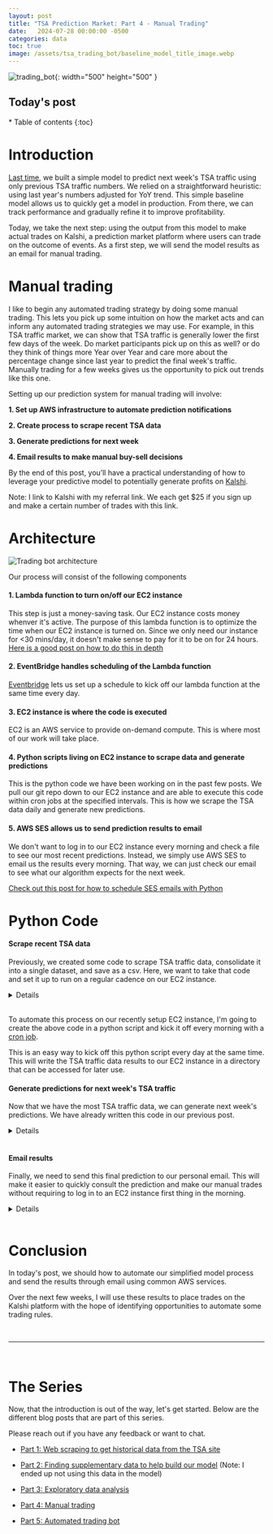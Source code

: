 ```yaml
---
layout: post
title: "TSA Prediction Market: Part 4 - Manual Trading"
date:   2024-07-28 00:00:00 -0500
categories: data
toc: true
image: /assets/tsa_trading_bot/baseline_model_title_image.webp
---
```


![trading_bot](/assets/tsa_trading_bot/baseline_model_title_image.webp){: width="500" height="500" }

<h2> Today's post </h2>
* Table of contents
{:toc}

# Introduction
[Last time](https://ferraijv.github.io/posts/data/2024/07/05/tsa-exploratory-analysis.html), we built a simple model to 
predict next week's TSA traffic using only previous TSA traffic numbers. We relied on a straightforward heuristic: using 
last year's numbers adjusted for YoY trend. This simple baseline model allows us to quickly get a model in production. 
From there, we can track performance and gradually refine it to improve profitability.

Today, we take the next step: using the output from this model to make actual trades on Kalshi, a prediction market 
platform where users can trade on the outcome of events. As a first step, we will
send the model results as an email for manual trading.

# Manual trading

I like to begin any automated trading strategy by doing some manual trading. This
lets you pick up some intuition on how the market acts and can inform any automated
trading strategies we may use. For example, in this TSA traffic market, we can show
that TSA traffic is generally lower the first few days of the week. Do market 
participants pick up on this as well? or do they think of things more Year over Year
and care more about the percentage change since last year to predict the final
week's traffic. Manually trading for a few weeks gives us the opportunity to pick
out trends like this one.

Setting up our prediction system for manual trading will involve:

**1. Set up AWS infrastructure to automate prediction notifications**

**2. Create process to scrape recent TSA data**

**3. Generate predictions for next week**

**4. Email results to make manual buy-sell decisions**

By the end of this post, you’ll have a practical understanding of how to leverage your predictive model to potentially 
generate profits on [Kalshi](kalshi.com/sign-up/?referral=c9d2b0f1-b339-4878-b61c-65c4e7002b51).

Note: I link to Kalshi with my referral link. We each get $25 if you sign up and make a certain number of trades with
this link.

# Architecture

![Trading bot architecture](/assets/tsa_trading_bot/trading_bot_simplified.webp)

Our process will consist of the following components

#### 1. Lambda function to turn on/off our EC2 instance

This step is just a money-saving task. Our EC2 instance costs money whenver it's
active. The purpose of this lambda function is to optimize the time when our EC2
instance is turned on. Since we only need our instance for <30 mins/day, it doesn't
make sense to pay for it to be on for 24 hours. [Here is a good post on how to 
do this in depth](https://repost.aws/knowledge-center/start-stop-lambda-eventbridge)

#### 2. EventBridge handles scheduling of the Lambda function

[Eventbridge](https://docs.aws.amazon.com/eventbridge/latest/userguide/eb-create-rule-schedule.html)
lets us set up a schedule to kick off our lambda function at the same time every day. 

#### 3. EC2 instance is where the code is executed

EC2 is an AWS service to provide on-demand compute. This is where most of our
work will take place. 

#### 4. Python scripts living on EC2 instance to scrape data and generate predictions

This is the python code we have been working on in the past few posts. We pull
our git repo down to our EC2 instance and are able to execute this code within
cron jobs at the specified intervals. This is how we scrape the TSA data daily
and generate new predictions.

#### 5. AWS SES allows us to send prediction results to email

We don't want to log in to our EC2 instance every morning and check a file to 
see our most recent predictions. Instead, we simply use AWS SES to email us the 
results every morning. That way, we can just check our email to see what our 
algorithm expects for the next week.

[Check out this post for how to schedule SES emails with Python](https://docs.aws.amazon.com/ses/latest/dg/send-an-email-using-sdk-programmatically.html)

# Python Code
#### Scrape recent TSA data 

Previously, we created some code to scrape TSA traffic data, consolidate it into a single dataset,
and save as a csv. Here, we want to take that code and set it up to run on a regular cadence
on our EC2 instance.

<details>
{% highlight python %}
import pandas as pd
import requests
import datetime
import logging
import time

def create_request_url(year_to_process, current_year):
    """Create Request URL

    Creates a URL for fetching TSA data based on the year to process and the current year.

    Args:
        year_to_process (int): The year for which the data is to be fetched.
        current_year (int): The current year.

    Returns:
        str: The URL for fetching TSA data for the specified year.
    """

    base_url = 'https://www.tsa.gov/travel/passenger-volumes'

    if year_to_process == current_year:
        url = base_url
    else:
        url = f"{base_url}/{year_to_process}"

    return url


def fetch_year_of_tsa_data(year_to_process):
    """Fetch TSA Data for a Specific Year

    Fetches TSA (Transportation Security Administration) data for a specific year from the TSA website.

    Args:
        base_url (str): The base URL of the TSA data website.
        year_to_process (int): The year for which the data is to be fetched.

    Returns:
        pandas.DataFrame: A DataFrame containing the TSA data for the specified year.
    """

    header = {'User-Agent': 'Mozilla/5.0'}  # TSA website blocks bot traffic unless you include this
    current_year = datetime.datetime.now().year

    url = create_request_url(year_to_process, current_year)

    logging.warning(f"Processing {year_to_process}")

    r = requests.get(url, headers=header)

    df = pd.read_html(r.text)[0]

    if year_to_process == current_year:
        df = df[['Date', str(current_year)]]
        df = df.rename(columns={str(current_year): "Numbers"})

    return df

def fetch_all_tsa_data():
    """Fetch All TSA Data

    Fetches TSA (Transportation Security Administration) data for all available years
    up to the current year and merges them into a single DataFrame.

    Returns:
        pandas.DataFrame: A DataFrame containing all the TSA data for the available years.
    """

    dfs = []

    for year_to_process in range(2019, datetime.datetime.now().year+1):

        df = fetch_year_of_tsa_data(year_to_process)

        dfs.append(df)

        time.sleep(1)  # Wait in between requests to avoid

    df_merged = pd.concat(dfs, ignore_index=True, sort=False)

    df_merged.to_csv("../data/tsa_data.csv")

    return df_merged

fetch_all_tsa_data()
{% endhighlight %}
</details>
<br>

To automate this process on our recently setup EC2 instance, I'm going to create
the above code in a python script and kick it off every morning with a 
[cron job](https://www.freecodecamp.org/news/cron-jobs-in-linux/). 

This is an easy way to kick off this python script every day at the same time. This
will write the TSA traffic data results to our EC2 instance in a directory that
can be accessed for later use. 

#### Generate predictions for next week's TSA traffic
Now that we have the most TSA traffic data, we can generate next week's predictions.
We have already written this code in our previous post.

<details>

{% highlight python %}
import pandas as pd
import datetime
import json
import logging

def lag_passengers():
    """
    Load TSA passenger data, process it to create lagged features, and return the processed dataframe.

    Steps:
    1. Load TSA data from a CSV file.
    2. Rename columns for clarity.
    3. Convert the date column to datetime format.
    4. Set the date column as the index and sort the index.
    5. Create a new column with passenger data from the previous year.
    6. Filter data to include only dates after June 1, 2022.
    7. Calculate a 7-day moving average of the number of passengers.
    8. Calculate a 7-day moving average of the previous year's passenger data.
    """
    # Load TSA data
    tsa_data = pd.read_csv("data/tsa_data.csv", index_col=0)

    # Rename columns for clarity
    tsa_data.rename(columns={"Date": "date", "Numbers": "passengers"}, inplace=True)

    # Convert date column to datetime format
    tsa_data['date'] = pd.to_datetime(tsa_data['date'], format='%m/%d/%Y')

    # Set the date column as the index and sort the index
    tsa_data = tsa_data.set_index('date')
    tsa_data.sort_index(inplace=True)

    # Create a new column with passenger data from the previous year
    tsa_data['previous_year'] = tsa_data['passengers'].shift(365)

    # Filter data to include only dates after June 1, 2022
    tsa_data = tsa_data[tsa_data.index > '2022-06-01']

    # Calculate a 7-day moving average of passengers
    tsa_data['passengers_7_day_moving_average'] = tsa_data['passengers'].rolling(window=7).mean()

    # Calculate a 7-day moving average of the previous year's passenger data
    tsa_data['passengers_7_day_moving_average_previous_year'] = tsa_data['previous_year'].rolling(window=7).mean()

    return tsa_data

def get_recent_trend(tsa_data):
    """
    Calculate recent trends in TSA passenger data and create predictions based on these trends.

    Steps:
    1. Calculate the current trend as the ratio of the 7-day moving average of passengers to the previous year's 7-day moving average.
    2. Create a lagged trend feature.
    3. Generate predictions using the previous year's 7-day moving average and the lagged trend.
    """
    # Calculate the current trend
    tsa_data['current_trend'] = tsa_data['passengers_7_day_moving_average'] / tsa_data[
        'passengers_7_day_moving_average_previous_year']

    # Create a lagged trend feature (Use 2 weeks ago in case data isn't available for previous week
    tsa_data['last_weeks_trend'] = tsa_data['current_trend'].shift(2)

    # Generate predictions using the previous year's 7-day moving average and the lagged trend
    tsa_data['prediction'] = tsa_data['passengers_7_day_moving_average_previous_year'] * tsa_data['last_weeks_trend']

    return tsa_data


def get_next_market_end():
    """
    The Kalshi market always ends on Sunday. This function will determine the date of the next Sunday
    and return the date in YYYY-MM-DD format.

    :return: str
    """
    today = datetime.date.today()
    # Calculate the number of days until the next Sunday (0 is Monday, 6 is Sunday)
    days_until_sunday = (6 - today.weekday()) % 7
    # If today is Sunday, we want the next Sunday, so we add 7 days
    if days_until_sunday == 0:
        days_until_sunday = 7
    next_sunday = today + datetime.timedelta(days=days_until_sunday)
    return next_sunday

def get_prediction(tsa_data):
    """
    Generate a prediction for the next Sunday's TSA passenger numbers based on historical data and recent trends.

    Steps:
    1. Determine the date of the next Sunday.
    2. Retrieve the number of passengers from the same Sunday last year.
    3. Calculate the year-over-year (YoY) adjustment based on recent trends.
    4. Multiply last year's passenger numbers by the YoY adjustment to get the prediction.

    :param tsa_data: DataFrame containing TSA passenger data with necessary features.
    :return: Dictionary with the date of the next Sunday as the key and the predicted number of passengers as the value.
    """
    next_sunday = get_next_market_end()
    last_year = (next_sunday - datetime.timedelta(days=365)).strftime("%Y-%m-%d")
    last_years_passengers = tsa_data.loc[last_year]['passengers_7_day_moving_average']
    logging.warning(last_years_passengers)
    three_days_ago = (datetime.date.today() - datetime.timedelta(days=4)).strftime("%Y-%m-%d")
    yoy_adjustment = tsa_data.loc[three_days_ago]['last_weeks_trend']
    logging.warning(yoy_adjustment)
    prediction = {}
    next_sunday = next_sunday.strftime("%Y-%m-%d")
    prediction[next_sunday] = {
        "last_year_passengers": last_years_passengers,
        "yoy_adjustment": yoy_adjustment,
        "prediction": last_years_passengers*yoy_adjustment
    }

    logging.warning(prediction)

    return prediction

def save_prediction(prediction):
    logging.warning(prediction)
    try:
        with open("data/tsa_traffic_predictions") as f:
            all_predictions = json.load(f)
        logging.warning(f"all predictions {all_predictions}")
        all_predictions.update(prediction)
        logging.warning(f"new prediction {prediction}")
        with open("data/tsa_traffic_predictions", "w") as outfile:
            json.dump(all_predictions, outfile)
    except FileNotFoundError:
        with open("data/tsa_traffic_predictions", "w") as outfile:
            json.dump(prediction, outfile)


def create_next_week_prediction():
    tsa_data = lag_passengers()
    tsa_data = get_recent_trend(tsa_data)
    prediction = get_prediction(tsa_data)
    save_prediction(prediction)

    return prediction
{%endhighlight%}

</details>
<br>

#### Email results

Finally, we need to send this final prediction to our personal email. This will
make it easier to quickly consult the prediction and make our manual trades without
requiring to log in to an EC2 instance first thing in the morning.

<details>
{% highlight python %}

def send_email(body):
    SENDER = "ferraioloj@gmail.com"

    # Replace recipient@example.com with a "To" address. If your account
    # is still in the sandbox, this address must be verified.
    RECIPIENT = "ferraioloj@gmail.com"

    # The subject line for the email.
    SUBJECT = "Amazon SES Test (SDK for Python)"

    # The email body for recipients with non-HTML email clients.
    BODY_TEXT = body

    # The HTML body of the email.
    BODY_HTML = f"""<html>
    {body}
    </html>
                """

    # The character encoding for the email.
    CHARSET = "UTF-8"

    # Create a new SES resource and specify a region.
    client = boto3.client('ses')

    # Try to send the email.
    try:
        # Provide the contents of the email.
        response = client.send_email(
            Destination={
                'ToAddresses': [
                    RECIPIENT,
                ],
            },
            Message={
                'Body': {
                    'Html': {
                        'Charset': CHARSET,
                        'Data': BODY_HTML,
                    },
                    'Text': {
                        'Charset': CHARSET,
                        'Data': BODY_TEXT,
                    },
                },
                'Subject': {
                    'Charset': CHARSET,
                    'Data': SUBJECT,
                },
            },
            Source=SENDER
        )
    # Display an error if something goes wrong.
    except ClientError as e:
        print(e.response['Error']['Message'])
    else:
        print("Email sent! Message ID:"),
        print(response['MessageId'])

{% endhighlight %}

</details>
<br>

# Conclusion

In today's post, we should how to automate our simplified model process and send
the results through email using common AWS services. 

Over the next few weeks, I will use these results to place trades on the Kalshi 
platform with the hope of identifying opportunities to automate some trading 
rules.

<br>

___

<br>

# The Series

Now, that the introduction is out of the way, let's get started. Below
are the different blog posts that are part of this series. 

Please reach out if you have any feedback or want to chat.

* [Part 1: Web scraping to get historical data from the TSA site](/posts/data/2024/04/14/tsa-web-scraping.html) 

* [Part 2: Finding supplementary data to help build our model](/posts/data/2024/04/16/tsa-supplementary-data.html) (Note: I ended up not using this data in the model)

* [Part 3: Exploratory data analysis](/posts/data/2024/07/05/tsa-exploratory-analysis.html)

* [Part 4: Manual trading](/posts/data/2024/07/28/tsa-trading-rules.html)

* [Part 5: Automated trading bot](/posts/data/2024/09/08/kalshi-tsa-trading-automated-bot.html)




